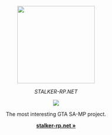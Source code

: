 <p align="center">
  <a aria-label="stalker-rp.net logo" href="https://stalker-rp.net">
    <img src="https://beta.stalker-rp.net/application/public/img/srp_logotype.png" width="210" />
  </a>
</p>

<p align="center">
  <em>STALKER-RP.NET</em>
</p>

<p align="center">
  <a href="https://github.com/stalker-rp-net/api-doc">
    <img src="https://img.shields.io/badge/API_Docs-9083D2?logoColor=9083D2" />
  </a>
</p>

<p align="center">
  The most interesting GTA SA-MP project.
</p>

<p align="center">
  <a href="https://stalker-rp.net"><strong>stalker-rp.net »</strong></a>
</p>
